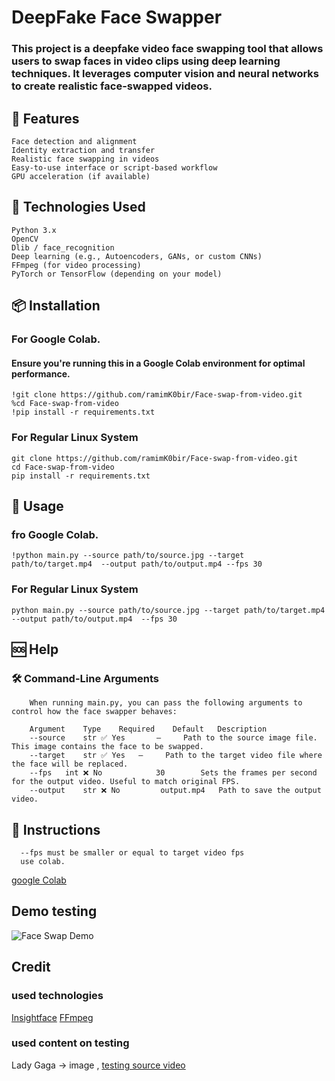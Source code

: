 # DeepFake Face Swapper 

### This project is a deepfake video face swapping tool that allows users to swap faces in video clips using deep learning techniques. It leverages computer vision and neural networks to create realistic face-swapped videos.



## 🚀 Features

    Face detection and alignment
    Identity extraction and transfer
    Realistic face swapping in videos
    Easy-to-use interface or script-based workflow
    GPU acceleration (if available)

## 🧠 Technologies Used

    Python 3.x
    OpenCV
    Dlib / face_recognition
    Deep learning (e.g., Autoencoders, GANs, or custom CNNs)
    FFmpeg (for video processing)
    PyTorch or TensorFlow (depending on your model)

## 📦 Installation

  ### For Google Colab.
  #### Ensure you're running this in a Google Colab environment for optimal performance.
    !git clone https://github.com/ramimK0bir/Face-swap-from-video.git
    %cd Face-swap-from-video
    !pip install -r requirements.txt
    
  ### For Regular Linux System
  
    git clone https://github.com/ramimK0bir/Face-swap-from-video.git
    cd Face-swap-from-video
    pip install -r requirements.txt
    
## 🧪 Usage

  ### fro Google Colab.
  
    !python main.py --source path/to/source.jpg --target path/to/target.mp4  --output path/to/output.mp4 --fps 30
    
  ### For Regular Linux System
  
    python main.py --source path/to/source.jpg --target path/to/target.mp4  --output path/to/output.mp4  --fps 30
    
## 🆘 Help

### 🛠️ Command-Line Arguments

        When running main.py, you can pass the following arguments to control how the face swapper behaves:

        Argument	Type	Required	Default	  Description
        --source	str	✅ Yes   	—	  Path to the source image file. This image contains the face to be swapped.
        --target	str	✅ Yes  	—	  Path to the target video file where the face will be replaced.
        --fps	int	❌ No	        30        Sets the frames per second for the output video. Useful to match original FPS.
        --output	str	❌ No	     output.mp4	  Path to save the output video.




        
## 👋 Instructions 

      --fps must be smaller or equal to target video fps 
      use colab.
[google Colab](https://colab.research.google.com)
        
## Demo testing 
![Face Swap Demo](https://github.com/ramimK0bir/Face-swap-from-video/blob/main/testing/test.gif?raw=true)


## Credit 

### used technologies 
[Insightface](https://github.com/deepinsight/insightface)
[FFmpeg](https://github.com/FFmpeg/FFmpeg)

### used content on testing
Lady Gaga -> image , [testing source video](https://www.youtube.com/@albertatech)
